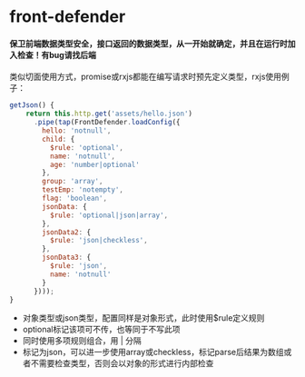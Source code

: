 # front-defender

#### 保卫前端数据类型安全，接口返回的数据类型，从一开始就确定，并且在运行时加入检查！有bug请找后端

类似切面使用方式，promise或rxjs都能在编写请求时预先定义类型，rxjs使用例子：
```javascript
getJson() {
    return this.http.get('assets/hello.json')
      .pipe(tap(FrontDefender.loadConfig({
        hello: 'notnull',
        child: {
          $rule: 'optional',
          name: 'notnull',
          age: 'number|optional'
        },
        group: 'array',
        testEmp: 'notempty',
        flag: 'boolean',
        jsonData: {
          $rule: 'optional|json|array',
        },
        jsonData2: {
          $rule: 'json|checkless',
        },
        jsonData3: {
          $rule: 'json',
          name: 'notnull'
        }
      })));
}
```

- 对象类型或json类型，配置同样是对象形式，此时使用$rule定义规则
- optional标记该项可不传，也等同于不写此项
- 同时使用多项规则组合，用 | 分隔
- 标记为json，可以进一步使用array或checkless，标记parse后结果为数组或者不需要检查类型，否则会以对象的形式进行内部检查
